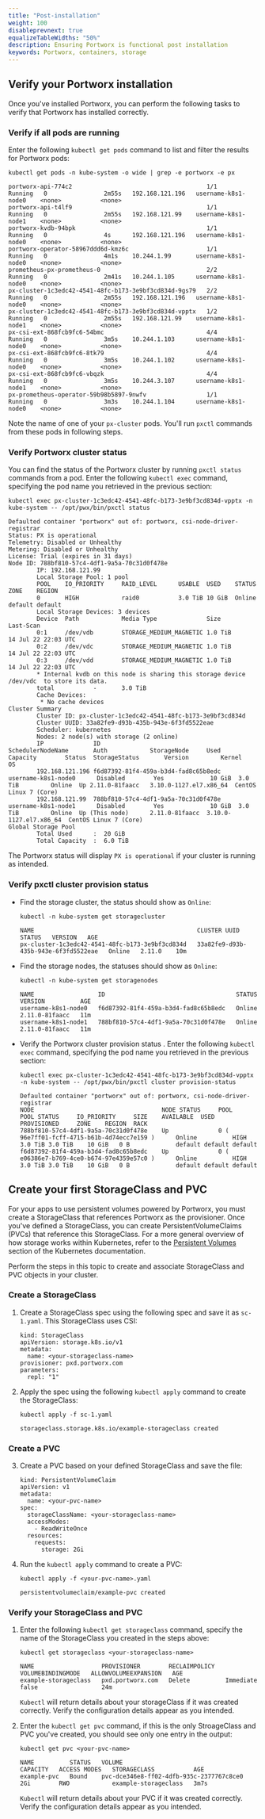 ```yaml
---
title: "Post-installation"
weight: 100
disableprevnext: true
equalizeTableWidths: "50%"
description: Ensuring Portworx is functional post installation
keywords: Portworx, containers, storage
---
```


## Verify your Portworx installation 

Once you've installed Portworx, you can perform the following tasks to verify that Portworx has installed correctly. 

### Verify if all pods are running

Enter the following `kubectl get pods` command to list and filter the results for Portworx pods:

```text 
kubectl get pods -n kube-system -o wide | grep -e portworx -e px
```

```output
portworx-api-774c2                                      1/1     Running   0                2m55s   192.168.121.196   username-k8s1-node0    <none>           <none>
portworx-api-t4lf9                                      1/1     Running   0                2m55s   192.168.121.99    username-k8s1-node1    <none>           <none>
portworx-kvdb-94bpk                                     1/1     Running   0                4s      192.168.121.196   username-k8s1-node0    <none>           <none>
portworx-operator-58967ddd6d-kmz6c                      1/1     Running   0                4m1s    10.244.1.99       username-k8s1-node0    <none>           <none>
prometheus-px-prometheus-0                              2/2     Running   0                2m41s   10.244.1.105      username-k8s1-node0    <none>           <none>
px-cluster-1c3edc42-4541-48fc-b173-3e9bf3cd834d-9gs79   2/2     Running   0                2m55s   192.168.121.196   username-k8s1-node0    <none>           <none>
px-cluster-1c3edc42-4541-48fc-b173-3e9bf3cd834d-vpptx   1/2     Running   0                2m55s   192.168.121.99    username-k8s1-node1    <none>           <none>
px-csi-ext-868fcb9fc6-54bmc                             4/4     Running   0                3m5s    10.244.1.103      username-k8s1-node0    <none>           <none>
px-csi-ext-868fcb9fc6-8tk79                             4/4     Running   0                3m5s    10.244.1.102      username-k8s1-node0    <none>           <none>
px-csi-ext-868fcb9fc6-vbqzk                             4/4     Running   0                3m5s    10.244.3.107      username-k8s1-node1    <none>           <none>
px-prometheus-operator-59b98b5897-9nwfv                 1/1     Running   0                3m3s    10.244.1.104      username-k8s1-node0    <none>           <none>
```

Note the name of one of your `px-cluster` pods. You'll run `pxctl` commands from these pods in following steps. 

### Verify Portworx cluster status

You can find the status of the Portworx cluster by running `pxctl status` commands from a pod. Enter the following `kubectl exec` command, specifying the pod name you retrieved in the previous section:

```text
kubectl exec px-cluster-1c3edc42-4541-48fc-b173-3e9bf3cd834d-vpptx -n kube-system -- /opt/pwx/bin/pxctl status
```
```output
Defaulted container "portworx" out of: portworx, csi-node-driver-registrar
Status: PX is operational
Telemetry: Disabled or Unhealthy
Metering: Disabled or Unhealthy
License: Trial (expires in 31 days)
Node ID: 788bf810-57c4-4df1-9a5a-70c31d0f478e
        IP: 192.168.121.99 
        Local Storage Pool: 1 pool
        POOL    IO_PRIORITY     RAID_LEVEL      USABLE  USED    STATUS  ZONE    REGION
        0       HIGH            raid0           3.0 TiB 10 GiB  Online  default default
        Local Storage Devices: 3 devices
        Device  Path            Media Type              Size            Last-Scan
        0:1     /dev/vdb        STORAGE_MEDIUM_MAGNETIC 1.0 TiB         14 Jul 22 22:03 UTC
        0:2     /dev/vdc        STORAGE_MEDIUM_MAGNETIC 1.0 TiB         14 Jul 22 22:03 UTC
        0:3     /dev/vdd        STORAGE_MEDIUM_MAGNETIC 1.0 TiB         14 Jul 22 22:03 UTC
        * Internal kvdb on this node is sharing this storage device /dev/vdc  to store its data.
        total           -       3.0 TiB
        Cache Devices:
         * No cache devices
Cluster Summary
        Cluster ID: px-cluster-1c3edc42-4541-48fc-b173-3e9bf3cd834d
        Cluster UUID: 33a82fe9-d93b-435b-943e-6f3fd5522eae
        Scheduler: kubernetes
        Nodes: 2 node(s) with storage (2 online)
        IP              ID                                      SchedulerNodeName       Auth            StorageNode     Used    Capacity        Status  StorageStatus       Version         Kernel                  OS
        192.168.121.196 f6d87392-81f4-459a-b3d4-fad8c65b8edc    username-k8s1-node0      Disabled        Yes             10 GiB  3.0 TiB         Online  Up 2.11.0-81faacc   3.10.0-1127.el7.x86_64  CentOS Linux 7 (Core)
        192.168.121.99  788bf810-57c4-4df1-9a5a-70c31d0f478e    username-k8s1-node1      Disabled        Yes             10 GiB  3.0 TiB         Online  Up (This node)      2.11.0-81faacc  3.10.0-1127.el7.x86_64  CentOS Linux 7 (Core)
Global Storage Pool
        Total Used      :  20 GiB
        Total Capacity  :  6.0 TiB
```

The Portworx status will display `PX is operational` if your cluster is running as intended. 

<!-- I'd love to give them a list of things to review here. What's important?

* look for warnings, if any
* Status: PX is operational
 
-->
### Verify pxctl cluster provision status

* Find the storage cluster, the status should show as `Online`:

    ```text
    kubectl -n kube-system get storagecluster
    ```
    ```output
    NAME                                              CLUSTER UUID                           STATUS   VERSION   AGE
    px-cluster-1c3edc42-4541-48fc-b173-3e9bf3cd834d   33a82fe9-d93b-435b-943e-6f3fd5522eae   Online   2.11.0    10m
    ```

* Find the storage nodes, the statuses should show as `Online`:

    ```text
    kubectl -n kube-system get storagenodes
    ```

    ```output
    NAME                  ID                                     STATUS   VERSION          AGE
    username-k8s1-node0   f6d87392-81f4-459a-b3d4-fad8c65b8edc   Online   2.11.0-81faacc   11m
    username-k8s1-node1   788bf810-57c4-4df1-9a5a-70c31d0f478e   Online   2.11.0-81faacc   11m
    ```       

* Verify the Portworx cluster provision status <!-- What's the success condition here?-->. Enter the following `kubectl exec` command, specifying the pod name you retrieved in the previous section:

    ```text
    kubectl exec px-cluster-1c3edc42-4541-48fc-b173-3e9bf3cd834d-vpptx -n kube-system -- /opt/pwx/bin/pxctl cluster provision-status
    ```

    ```output
    Defaulted container "portworx" out of: portworx, csi-node-driver-registrar
    NODE                                    NODE STATUS     POOL                                            POOL STATUS     IO_PRIORITY     SIZE    AVAILABLE  USED     PROVISIONED     ZONE    REGION  RACK
    788bf810-57c4-4df1-9a5a-70c31d0f478e    Up              0 ( 96e7ff01-fcff-4715-b61b-4d74ecc7e159 )      Online          HIGH            3.0 TiB 3.0 TiB    10 GiB   0 B             default default default
    f6d87392-81f4-459a-b3d4-fad8c65b8edc    Up              0 ( e06386e7-b769-4ce0-b674-97e4359e57c0 )      Online          HIGH            3.0 TiB 3.0 TiB    10 GiB   0 B             default default default
    ```

## Create your first StorageClass and PVC

For your apps to use persistent volumes powered by Portworx, you must create a StorageClass that references Portworx as the provisioner. Once you've defined a StorageClass, you can create PersistentVolumeClaims (PVCs) that reference this StorageClass. For a more general overview of how storage works within Kubernetes, refer to the [Persistent Volumes](https://kubernetes.io/docs/concepts/storage/persistent-volumes/) section of the Kubernetes documentation. 

Perform the steps in this topic to create and associate StorageClass and PVC objects in your cluster.

### Create a StorageClass

1. Create a StorageClass spec using the following spec and save it as `sc-1.yaml`. This StorageClass uses CSI:

    ```text 
    kind: StorageClass
    apiVersion: storage.k8s.io/v1
    metadata:
      name: <your-storageclass-name>
    provisioner: pxd.portworx.com
    parameters:
      repl: "1"
    ```

2. Apply the spec using the following `kubectl apply` command to create the StorageClass:

    ```text
    kubectl apply -f sc-1.yaml
    ```
    ```output
    storageclass.storage.k8s.io/example-storageclass created
    ```

### Create a PVC

3. Create a PVC based on your defined StorageClass and save the file:

    ```text
    kind: PersistentVolumeClaim
    apiVersion: v1
    metadata:
      name: <your-pvc-name>
    spec:
      storageClassName: <your-storageclass-name>
      accessModes:
        - ReadWriteOnce
      resources:
        requests:
          storage: 2Gi
    ```

4. Run the `kubectl apply` command to create a PVC:

    ```text
    kubectl apply -f <your-pvc-name>.yaml
    ```
    ```output
    persistentvolumeclaim/example-pvc created
    ```

### Verify your StorageClass and PVC

1. Enter the following `kubectl get storageclass` command, specify the name of the StorageClass you created in the steps above:

    ```text
    kubectl get storageclass <your-storageclass-name>
    ```
    ```output
    NAME                   PROVISIONER        RECLAIMPOLICY   VOLUMEBINDINGMODE   ALLOWVOLUMEEXPANSION   AGE
    example-storageclass   pxd.portworx.com   Delete          Immediate           false                  24m
    ```

    `Kubectl` will return details about your storageClass if it was created correctly. Verify the configuration details appear as you intended. 

2. Enter the `kubectl get pvc` command, if this is the only StroageClass and PVC you've created, you should see only one entry in the output:

    ```text
    kubectl get pvc <your-pvc-name>
    ```
    ```output
    NAME          STATUS   VOLUME                                     CAPACITY   ACCESS MODES   STORAGECLASS           AGE
    example-pvc   Bound    pvc-dce346e8-ff02-4dfb-935c-2377767c8ce0   2Gi        RWO            example-storageclass   3m7s
    ```

    `Kubectl` will return details about your PVC if it was created correctly. Verify the configuration details appear as you intended. 


<!-- 

## Monitor your Portworx cluster 

You can use the following technologies to monitor your Portworx cluster:

* Prometheus to collect data
* Alertmanager to provide notifications
* Grafana to visualize your data

### Verify monitoring using Prometheus

You can monitor your Portworx cluster using Prometheus. Portworx deploys Prometheus by default, but you can verify the deployment:

1. Verify that Prometheus pods are running by entering the following `kubectl get pods` command:

    ```text 
    kubectl get pods -A | grep -i prometheus
    ```
    ```output
    kube-system   prometheus-px-prometheus-0                              2/2     Running            0                59m
    kube-system   px-prometheus-operator-59b98b5897-9nwfv                 1/1     Running            0                60m
    ```

2. Verify that the Prometheus `px-prometheus` and `prometheus operated` services exist by entering the following `kubectl get service` command:

    ```text 
    kubectl -n kube-system  get service | grep -i prometheus
    ```
    ```output
    prometheus-operated         ClusterIP   None             <none>        9090/TCP                       63m
    px-prometheus               ClusterIP   10.99.61.133     <none>        9090/TCP                       63m
    ```
### Set up Alertmanager

Prometheus Alertmanager handles alerts sent from the Prometheus server based on rules you set. If any Prometheus rule is triggered, Alertmanager sends a corresponding notification to the specified receivers. You can configure these receivers using an Alertmanager config file. Perform the following steps to configure and enable Alertmanager: 

1. Create a valid [Alertmanager configuration](https://prometheus.io/docs/alerting/latest/configuration/) file and name it `alertmanager.yaml`.

1. Create a secret called `alertmanager-portworx` in the same namespace as your StorageCluster object:

    ```text
    kubectl -n kube-system create secret generic alertmanager-portworx --from-file=alertmanager.yaml=alertmanager.yaml
    ```

2. Edit your StorageCluster object to enable Alertmanager:

    ```text
    apiVersion: core.libopenstorage.org/v1
    kind: StorageCluster
    metadata:
      name: portworx
      namespace: kube-system
    monitoring:
        prometheus:
          enabled: true
          exportMetrics: true
          alertManager:
            enabled: true
    ```

3. Access Alertmanager by setting up port forwarding and browsing to the specified port. In this example, port forwarding is provided for ease of access to the Alertmanager service from the node IP using the port 9093:

    ```text 
    kubectl -n kube-system port-forward service/alertmanager-portworx 9093:9093
    ```

    The following is a sample for Alertmanager, the settings used in your environment may be different:

    ```text
    global:
      # The smarthost and SMTP sender used for mail notifications.
      smtp_smarthost: 'smtp.gmail.com:587'
      smtp_from: 'abc@test.com'
      smtp_auth_username: "abc@test.com"
      smtp_auth_password: 'xyxsy'
    route:
      group_by: [Alertname]
      # Send all notifications to me.
      receiver: email-me
    receivers:
    - name: email-me
      email_configs:
      - to: abc@test.com
        from: abc@test.com
        smarthost: smtp.gmail.com:587
        auth_username: "abc@test.com"
        auth_identity: "abc@test.com"
        auth_password: "abc@test.com"
    ```

{{<info>}}
**NOTE:** PX-Central on-premises includes Grafana and Portworx dashboards natively, which you can use to monitor your Portworx cluster. Refer to the [PX-Central documentation](https://central.docs.portworx.com/) for further details.
{{</info>}}

### Configure Grafana

You can connect to Prometheus using Grafana to visualize your data. 

1. Enter the following `curl` commands to download the Grafana dashboard and datasource configuration files:

    ```text 
    curl -O https://docs.portworx.com/samples/k8s/pxc/grafana-dashboard-config.yaml
    ```
    ```output
    % Total    % Received % Xferd  Average Speed   Time    Time     Time  Current
                                    Dload  Upload   Total   Spent    Left  Speed
    100   211  100   211    0     0    596      0 --:--:-- --:--:-- --:--:--   596
    ```

    ```text 
    curl -O https://docs.portworx.com/samples/k8s/pxc/grafana-datasource.yaml
    ```
    ```output
    % Total    % Received % Xferd  Average Speed   Time    Time     Time  Current
                                    Dload  Upload   Total   Spent    Left  Speed
    100  1625  100  1625    0     0   4456      0 --:--:-- --:--:-- --:--:--  4464
    ```

2. Create a configmap for the dashboard and data source.
    
    ```text 
    kubectl -n kube-system create configmap grafana-dashboard-config --from-file=grafana-dashboard-config.yaml
    ```
    ```text
    kubectl -n kube-system create configmap grafana-source-config --from-file=grafana-datasource.yaml
    ```

3. Download and install Grafana templates using the followin `curl` and `kubectl` commands:

    ```text
    curl "https://docs.portworx.com/samples/k8s/pxc/portworx-cluster-dashboard.json" -o portworx-cluster-dashboard.json && \
    curl "https://docs.portworx.com/samples/k8s/pxc/portworx-node-dashboard.json" -o portworx-node-dashboard.json && \
    curl "https://docs.portworx.com/samples/k8s/pxc/portworx-volume-dashboard.json" -o portworx-volume-dashboard.json && \
    curl "https://docs.portworx.com/samples/k8s/pxc/portworx-performance-dashboard.json" -o portworx-performance-dashboard.json && \
    curl "https://docs.portworx.com/samples/k8s/pxc/portworx-etcd-dashboard.json" -o portworx-etcd-dashboard.json && \
    ```

    ```text
    kubectl -n kube-system create configmap grafana-dashboards \
    --from-file=portworx-cluster-dashboard.json \
    --from-file=portworx-performance-dashboard.json \
    --from-file=portworx-node-dashboard.json \
    --from-file=portworx-volume-dashboard.json \
    --from-file=portworx-etcd-dashboard.json 
    ```

4. Enter the following `kubectl apply` command to download and install Grafana YAML file:

    ```text 
    kubectl apply -f https://docs.portworx.com/samples/k8s/pxc/grafana.yaml
    ```

5. Edit services to access Prometheus and Grafana through Node Port. You can also use Load Balancer.

    * Login to Grafana using the following credentials:
    
        *Grafana login / password : admin / prom-operator*

    * Run the following command to edit services.

        ```text
        Kubectl -n kube-system edit service px-prometheus
        ```

        ```output
        spec:
        clusterIP: 10.109.79.109
        clusterIPs:
        - 10.109.79.109
        internalTrafficPolicy: Cluster
        ipFamilies:
        - IPv4
        ipFamilyPolicy: SingleStack
        ports:
        - name: web
            port: 9090
            protocol: TCP
            targetPort: 9090
        selector:
            prometheus: px-prometheus
        sessionAffinity: None
        type: NodePort
        status:
        loadBalancer: {}
        ```
6. List where the Grafana service is running.

    ```text 
    kubectl get service -n kube-system grafana
    ```

    ```output
    NAME      TYPE        CLUSTER-IP      EXTERNAL-IP   PORT(S)    AGE
    grafana   ClusterIP   10.111.67.112   <none>        3000/TCP   16s
    ```

7. Change “type” under spec to `NodePort`

    ``` text
    kubectl edit service grafana -n kube-system
    service/grafana edited
    ```

    ```text
    kubectl get service -n kube-system grafana
    ```

    ```output
    NAME      TYPE       CLUSTER-IP      EXTERNAL-IP   PORT(S)          AGE
    grafana   NodePort   10.111.67.112   <none>        3000:31507/TCP   65s
    ```

8. Run the following command to list the nodes in your cluster. Note any worker node IP address for future reference.

    ```text 
    kubectl get nodes -o wide
    ```

    ```output
    NAME       STATUS   ROLES                  AGE   VERSION   INTERNAL-IP    EXTERNAL-IP   OS-IMAGE                KERNEL-VERSION                CONTAINER-RUNTIME
    master-4   Ready    control-plane,master   60d   v1.22.8   10.13.21.155   <none>        CentOS Linux 7 (Core)   3.10.0-1160.45.1.el7.x86_64   docker://1.13.1
    node-4-1   Ready    <none>                 60d   v1.22.8   10.13.21.142   <none>        CentOS Linux 7 (Core)   3.10.0-1160.45.1.el7.x86_64   docker://1.13.1
    node-4-2   Ready    <none>                 60d   v1.22.8   10.13.21.31    <none>        CentOS Linux 7 (Core)   3.10.0-1160.45.1.el7.x86_64   docker://1.13.1
    node-4-3   Ready    <none>                 60d   v1.22.8   10.13.21.4     <none>        CentOS Linux 7 (Core)   3.10.0-1160.45.1.el7.x86_64   docker://1.13.1
    node-4-4   Ready    <none>                 60d   v1.22.8   10.13.21.95    <none>        CentOS Linux 7 (Core)   3.10.0-1160.45.1.el7.x86_64   docker://1.13.1
    node-4-5   Ready    <none>                 60d   v1.22.8   10.13.21.68    <none>        CentOS Linux 7 (Core)   3.10.0-1160.45.1.el7.x86_64   docker://1.13.1
    node-4-6   Ready    <none>                 60d   v1.22.8   10.13.21.58    <none>        CentOS Linux 7 (Core)   3.10.0-1160.45.1.el7.x86_64   docker://1.13.1
    ```

9. Navigate to Grafana by specifying your worker IP address and the 31507 port:

    ![Grafana Welcome screen](/img/Post-installation/image2.png)
    
10. Enter the default credentials to login:

    * **login:**  `admin`
    * **password:** `admin`

-->